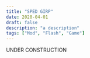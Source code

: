 ```yaml
---
title: "SPED GIRP"
date: 2020-04-01
draft: false
description: "a description"
tags: ["Mod", "Flash", "Game"]
---
```

UNDER CONSTRUCTION